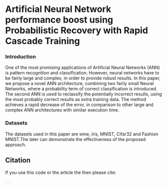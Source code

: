
# **Artificial Neural Network performance boost using Probabilistic Recovery with Rapid Cascade Training**


### Introduction

One of the most promising applications of Artificial Neural Networks (ANN) is pattern recognition and classification. However, neural networks have to be fairly large and complex, in order to provide robust results. In this paper, we propose a novel ANN architecture, combining two fairly small Neural Networks, where a probability term of correct classification is introduced. The second ANN is used to reclassify the potentially incorrect results, using the most probably correct results as extra training data. The method achieves a rapid decrease of the  error, in comparison to other large and complex ANN architectures with similar execution time.














### Datasets 

The datasets used in this paper are wine, iris, MNIST, Cifar32 and Fashion MNIST.The later can demonstrate the effectiveness of the proposed approach.

## Citation
If you use this code or the article the then please cite:

```bibtex
...
```

